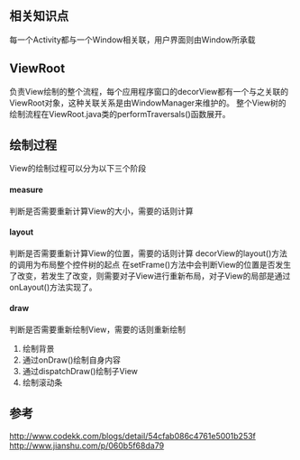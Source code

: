 ## 相关知识点
每一个Activity都与一个Window相关联，用户界面则由Window所承载

## ViewRoot
负责View绘制的整个流程，每个应用程序窗口的decorView都有一个与之关联的ViewRoot对象，这种关联关系是由WindowManager来维护的。
整个View树的绘制流程在ViewRoot.java类的performTraversals()函数展开。

## 绘制过程
View的绘制过程可以分为以下三个阶段

#### measure
判断是否需要重新计算View的大小，需要的话则计算

#### layout
判断是否需要重新计算View的位置，需要的话则计算
decorView的layout()方法的调用为布局整个控件树的起点
在setFrame()方法中会判断View的位置是否发生了改变，若发生了改变，则需要对子View进行重新布局，对子View的局部是通过onLayout()方法实现了。

#### draw
判断是否需要重新绘制View，需要的话则重新绘制

1. 绘制背景
2. 通过onDraw()绘制自身内容
3. 通过dispatchDraw()绘制子View
4. 绘制滚动条

## 参考
http://www.codekk.com/blogs/detail/54cfab086c4761e5001b253f
http://www.jianshu.com/p/060b5f68da79
